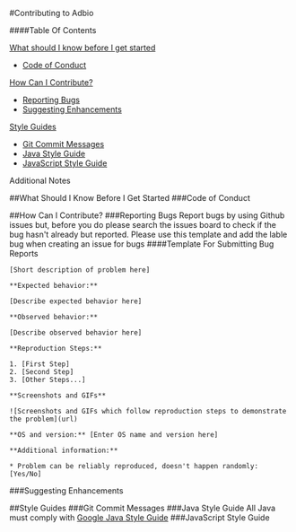 #Contributing to Adbio

####Table Of Contents

[What should I know before I get started](#gettingStarted)
* [Code of Conduct](#gettingStarted_conduct)

[How Can I Contribute?](#contribute)
* [Reporting Bugs](#contribute_bug)
* [Suggesting Enhancements](#contribute_engancements)

[Style Guides](#styleguides)
* [Git Commit Messages](#styleguides_git)
* [Java Style Guide](#styleguides_java)
* [JavaScript Style Guide](styleguides_javascript)

Additional Notes

##<a name="gettingStarted"></a>What Should I Know Before I Get Started
###<a name="gettingStarted_conduct"></a>Code of Conduct

##<a name="contribute"></a>How Can I Contribute?
###<a name="contribute_bug"></a>Reporting Bugs
Report bugs by using Github issues but, before you do please search the issues board to check if the bug hasn't already but reported.
Please use this template and add the lable bug when creating an issue for bugs
####<a name="contribute_bug_template"></a>Template For Submitting Bug Reports
```
[Short description of problem here]

**Expected behavior:**

[Describe expected behavior here]

**Observed behavior:**

[Describe observed behavior here]

**Reproduction Steps:**

1. [First Step]
2. [Second Step]
3. [Other Steps...]

**Screenshots and GIFs**

![Screenshots and GIFs which follow reproduction steps to demonstrate the problem](url)

**OS and version:** [Enter OS name and version here]

**Additional information:**

* Problem can be reliably reproduced, doesn't happen randomly: [Yes/No]
```
###<a name="contribute_engancements"></a>Suggesting Enhancements

##<a name="styleguides"></a>Style Guides
###<a name="styleguides_git"></a>Git Commit Messages
###<a name="styleguides_java"></a>Java Style Guide
All Java must comply with [Google Java Style Guide](https://google.github.io/styleguide/javaguide.html)
###<a name="styleguides_javascript"></a>JavaScript Style Guide
